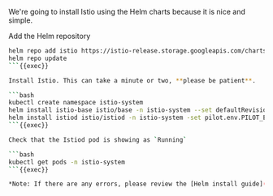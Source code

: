 

We're going to install Istio using the Helm charts because it is nice and simple. 

Add the Helm repository

```bash
helm repo add istio https://istio-release.storage.googleapis.com/charts
helm repo update
```{{exec}}

Install Istio. This can take a minute or two, **please be patient**.

```bash
kubectl create namespace istio-system
helm install istio-base istio/base -n istio-system --set defaultRevision=default
helm install istiod istio/istiod -n istio-system -set pilot.env.PILOT_ENABLE_ALPHA_GATEWAY_API=true --wait
```{{exec}}

Check that the Istiod pod is showing as `Running`

```bash
kubectl get pods -n istio-system
```{{exec}}

*Note: If there are any errors, please review the [Helm install guide](https://istio.io/latest/docs/setup/install/helm/) and [Contact Us](#) if unable to resolve*

